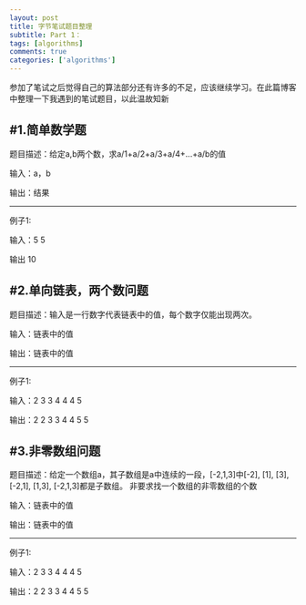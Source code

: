 ```yaml
---
layout: post
title: 字节笔试题目整理
subtitle: Part 1：
tags: [algorithms]
comments: true
categories: ['algorithms']
---
```


参加了笔试之后觉得自己的算法部分还有许多的不足，应该继续学习。在此篇博客中整理一下我遇到的笔试题目，以此温故知新


## #1.简单数学题

题目描述：给定a,b两个数，求a/1+a/2+a/3+a/4+...+a/b的值

输入：a，b

输出：结果

--------------------
例子1:

输入：5 5

输出 10


## #2.单向链表，两个数问题

题目描述：输入是一行数字代表链表中的值，每个数字仅能出现两次。

输入：链表中的值

输出：链表中的值

--------------------
例子1:

输入：2 3 3 4 4 4 5

输出：2 2 3 3 4 4 5 5




## #3.非零数组问题

题目描述：给定一个数组a，其子数组是a中连续的一段，[-2,1,3]中[-2], [1], [3], [-2,1], [1,3], [-2,1,3]都是子数组。
非要求找一个数组的非零数组的个数

输入：链表中的值

输出：链表中的值

--------------------
例子1:

输入：2 3 3 4 4 4 5

输出：2 2 3 3 4 4 5 5
